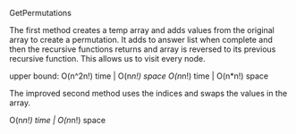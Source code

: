 GetPermutations

The first method creates a temp array and adds values from the original array to create a permutation. It adds to answer list when complete and then the recursive functions returns and array is reversed to its previous recursive function. This allows us to visit every node.

upper bound: O(n^2n!) time | O(n*n!) space
O(n*n!) time | O(n*n!) space

The improved second method uses the indices and swaps the values in the array. 

O(n*n!) time | O(n*n!) space
